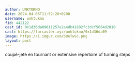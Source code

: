 ```yaml
---
author: UNKTUKNO
date: 2024-04-05T11:52:28+0200
username: unktukno
fid: 442122
cast_id: 0x1d36da09611257e2a4db41802fc3dcf5664d2010
cast: https://farcaster.xyz/unktukno/0x1d36da09
image: https://i.imgur.com/b8eTwSc.png
layout: post
---
```


coupé-jeté en tournant or extensive repertoire of turning steps

<img src='https://i.imgur.com/b8eTwSc.png' alt='' referrerpolicy='no-referrer'/>
